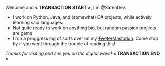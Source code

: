 Welcome and **< TRANSACTION START >**, I'm @SarenDev. 
- I work on Python, Java, and (somewhat) C# projects, while actively learning said languages.
- Not quite ready to work on anything big, but random passion projects are game
- I run a proggress log of sorts over on my ~~[Twitter](https://twitter.com/SarenDevX)~~[Mastodon](https://hachyderm.io/@SarenDev). Come stop by if you went through the trouble of reading this!

*Thanks for visiting and see you on the digital wave!* **< TRANSACTION END >**

<!---
SarenDev/SarenDev is a ✨ special ✨ repository because its `README.md` (this file) appears on your GitHub profile.
You can click the Preview link to take a look at your changes.
--->
